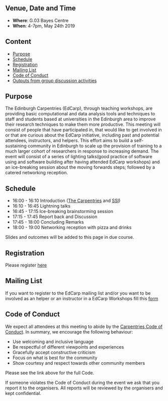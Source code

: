 
## Venue, Date and Time
* **Where**: G.03 Bayes Centre 
* **When**: 4-7pm, May 24th 2019


## Content
* [Purpose](#purpose)
* [Schedule](#schedule)
* [Registration](#registration)
* [Mailing List](#mailing-list)
* [Code of Conduct](#code-of-conduct)
* [Outputs from group discussion activities](#outputs-from-group-discussion-activities)


## Purpose

The Edinburgh Carpentries (EdCarp), through teaching workshops, are providing basic computational and data analysis tools and techniques to staff and students based at universities in the Edinburgh area to improve their research techniques to make them more productive. This meeting will consist of people that have participated in, that would like to get involved in or that are curious about the EdCarp initiative, including past and potential attendees, instructors, and helpers. This effort aims to build a self-sustaining community in Edinburgh to scale up the provision of training to a much larger cohort of researchers in response to increasing demand. The event will consist of  a series of lighting talks(good practice of software using and software building after having attended EdCarp workshops) and an ice-breaking session about the moving forwards steps; followed by a catered networking reception.


## Schedule

* 16:00 - 16:10    Introduction ([The Carpentries](https://carpentries.org/) and [SSI](https://www.software.ac.uk/))
* 16:10 - 16:45    Lightning talks
* 16:45 - 17:15    Ice-breaking brainstorming session
* 17:15 - 17:45    Report back and Discussion 
* 17:45 - 18:00    Concluding Remarks
* 18:00 - 19:00    Networking reception with pizza and drinks

Slides and outcomes will be added to this page in due course.

## Registration

Please register [here](https://www.eventbrite.co.uk/preview?eid=60308473267/)


## Mailing List 

If you want to register to the EdCarp mailing list and/or you want to be involved as an helper or an instructor in a EdCarp Workshops fill this [form](http://eepurl.com/gl4MsX)


## Code of Conduct

We expect all attendees at this meeting to abide by the [Carpentries Code of Conduct](https://docs.carpentries.org/topic_folders/policies/code-of-conduct.html). In summary, we encourage the following behaviour:

* Use welcoming and inclusive language
* Be respectful of different viewpoints and experiences
* Gracefully accept constructive criticism
* Focus on what is best for the community
* Show courtesy and respect towards other community members

Please see the link above for the full Code.

If someone violates the Code of Conduct during the event we ask that you report it to the organisers. All reports will be reviewed by the organisers and kept confidential.  

